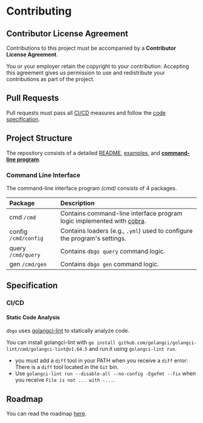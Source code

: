 # Contributing

## Contributor License Agreement
 
Contributions to this project must be accompanied by a **Contributor License Agreement**. 

You or your employer retain the copyright to your contribution: Accepting this agreement gives us permission to use and redistribute your contributions as part of the project.

## Pull Requests

Pull requests must pass all [CI/CD](#cicd) measures and follow the [code specification](#specification).

## Project Structure

The repository consists of a detailed [README](README.md), [examples](/examples/), and [**command-line program**](/cmd/).

### Command Line Interface

The command-line interface program _(cmd)_ consists of 4 packages.

| Package              | Description                                                                                             |
| :------------------- | :------------------------------------------------------------------------------------------------------ |
| cmd `/cmd`           | Contains command-line interface program logic implemented with [cobra](https://github.com/spf13/cobra). |
| config `/cmd/config` | Contains loaders (e.g., `.yml`) used to configure the program's settings.                               |
| query `/cmd/query`   | Contains `dbgo query` command logic.                                                                    |
| gen `/cmd/gen`       | Contains `dbgo gen` command logic.                                                                      |

## Specification

### CI/CD

#### Static Code Analysis

`dbgo` uses [golangci-lint](https://github.com/golangci/golangci-lint) to statically analyze code. 

You can install golangci-lint with `go install github.com/golangci/golangci-lint/cmd/golangci-lint@v1.64.5` and run it using `golangci-lint run`. 
- you must add a `diff` tool in your PATH when you receive a `diff` error: There is a `diff` tool located in the `Git` bin.
- Use `golangci-lint run --disable-all --no-config -Egofmt --fix` when you receive `File is not ... with -...`.

## Roadmap

You can read the roadmap [here](/ROADMAP.md).